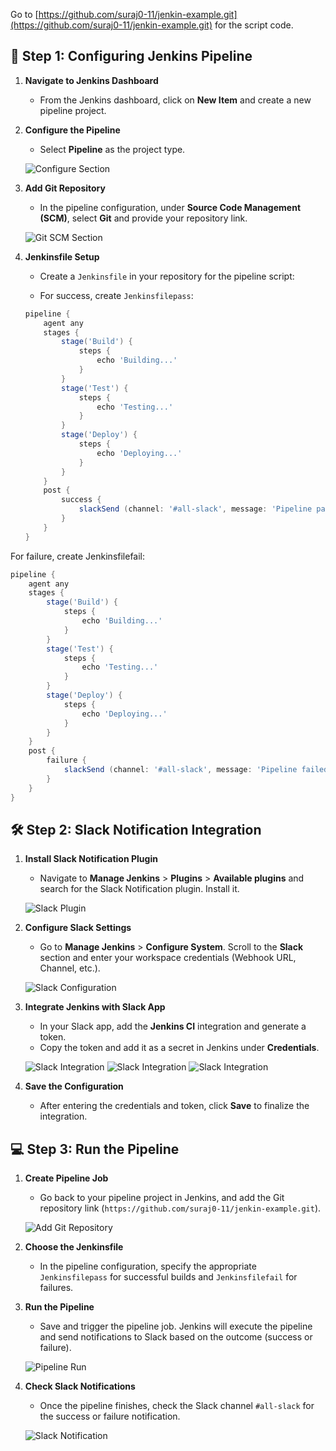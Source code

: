 Go to [https://github.com/suraj0-11/jenkin-example.git](https://github.com/suraj0-11/jenkin-example.git) for the script code.

## 📝 Step 1: Configuring Jenkins Pipeline

1. **Navigate to Jenkins Dashboard**
   - From the Jenkins dashboard, click on **New Item** and create a new pipeline project.

2. **Configure the Pipeline**
   - Select **Pipeline** as the project type.

   ![Configure Section](./images/configure-section.png) <!-- Placeholder for configure section image -->

3. **Add Git Repository**
   - In the pipeline configuration, under **Source Code Management (SCM)**, select **Git** and provide your repository link.

   ![Git SCM Section](./images/git-scm-section.png) <!-- Placeholder for Git SCM section image -->

4. **Jenkinsfile Setup**
   - Create a `Jenkinsfile` in your repository for the pipeline script:
   
   - For success, create `Jenkinsfilepass`:
   ```groovy
   pipeline {
       agent any
       stages {
           stage('Build') {
               steps {
                   echo 'Building...'
               }
           }
           stage('Test') {
               steps {
                   echo 'Testing...'
               }
           }
           stage('Deploy') {
               steps {
                   echo 'Deploying...'
               }
           }
       }
       post {
           success {
               slackSend (channel: '#all-slack', message: 'Pipeline passed!')
           }
       }
   }
For failure, create Jenkinsfilefail:
```groovy
pipeline {
    agent any
    stages {
        stage('Build') {
            steps {
                echo 'Building...'
            }
        }
        stage('Test') {
            steps {
                echo 'Testing...'
            }
        }
        stage('Deploy') {
            steps {
                echo 'Deploying...'
            }
        }
    }
    post {
        failure {
            slackSend (channel: '#all-slack', message: 'Pipeline failed!')
        }
    }
}
```
## 🛠️ Step 2: Slack Notification Integration

1. **Install Slack Notification Plugin**
   - Navigate to **Manage Jenkins** > **Plugins** > **Available plugins** and search for the Slack Notification plugin. Install it.

   ![Slack Plugin](./images/slack-plugin.png) <!-- Placeholder for plugin installation image -->

2. **Configure Slack Settings**
   - Go to **Manage Jenkins** > **Configure System**. Scroll to the **Slack** section and enter your workspace credentials (Webhook URL, Channel, etc.).

   ![Slack Configuration](./images/slack-configuration.png) <!-- Placeholder for Slack configuration image -->

3. **Integrate Jenkins with Slack App**
   - In your Slack app, add the **Jenkins CI** integration and generate a token.
   - Copy the token and add it as a secret in Jenkins under **Credentials**.

   ![Slack Integration](./images/slack-integration.png) <!-- Placeholder for Slack integration image -->
   ![Slack Integration](./images/slack-integration1.png) <!-- Placeholder for Slack integration image -->
   ![Slack Integration](./images/slack-integration2.png) <!-- Placeholder for Slack integration image -->

4. **Save the Configuration**
   - After entering the credentials and token, click **Save** to finalize the integration.


## 💻 Step 3: Run the Pipeline

1. **Create Pipeline Job**
   - Go back to your pipeline project in Jenkins, and add the Git repository link (`https://github.com/suraj0-11/jenkin-example.git`).

   ![Add Git Repository](./images/git-repository.png) <!-- Placeholder for Git repository image -->

2. **Choose the Jenkinsfile**
   - In the pipeline configuration, specify the appropriate `Jenkinsfilepass` for successful builds and `Jenkinsfilefail` for failures.

3. **Run the Pipeline**
   - Save and trigger the pipeline job. Jenkins will execute the pipeline and send notifications to Slack based on the outcome (success or failure).

   ![Pipeline Run](./images/pipeline-run.png) <!-- Placeholder for Pipeline run image -->

4. **Check Slack Notifications**
   - Once the pipeline finishes, check the Slack channel `#all-slack` for the success or failure notification.

   ![Slack Notification](./images/slack-notification.png) <!-- Placeholder for Slack notification image -->




